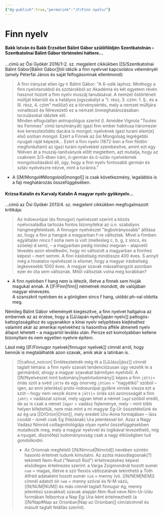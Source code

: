 ```yaml
---
{"dg-publish":true,"permalink":"/F/Finn nyelv/"}
---
```



# Finn nyelv

#### Bakk István és Bakk Erzsébet Bálint Gábor szülőföldjén Szentkatolnán – Szentkatolnai Bálint Gábor történelmi háttere...

...című az Ősi Gyökér 2016/1-2. sz. megjelent cikkükben [[S/Szentkatolnai Bálint Gábor\|Bálint Gábor]]tól idézik a finn nyelvvel kapcsolatos véleményét (amely Péterfai János és saját felfogásomnak ellentmond):  
> A finn irányzat ellen így ír Bálint Gábor: "A 6-odik laphoz. Minthogy a finn nyelvtanokból és szótárokból az Akadémia és két egyetem révén hasznot húzott a finn nyelv muszáj tanulásával. A nemzet őstörténeti múltját kikerülő és a hatályos jogszabályt a "I. rész, 3. czim: 1. §:, és a III. rész, 4. czim" mellőző ez a törvénysértés, mely a nemzet múltjára vonatkozó és félrevezető ez a nemzet önmeghatározásában torzulásokat idéztek elő.  
> Minden elfogulatlan antropológus szerint (l. Amédée Vignola "Toutes les Femmes" című tanulmányát) igazi finn ember habitusa háromezer éve kereszteződés dacára is mongol; nyelvének igazi turáni elem\[e\] első sorban mongol. Ezért a Finnek az ősi Mongolság legrégebbi nyugati raját képezik... Ezért a finn nyelv (1872-ben a finn földön megfordultam) az igazi turáni nyelvekkel szembesítve, amint ezt egy féléven át a muszáj-tanítványok előtt megtettem, azt mutatja, hogy az csaknem 3/3-ében iráni, ó-germán és ó-szláv nyelvelemek mongolosításából áll, úgy, hogy a finn nyelv fontosabb germán és szláv nyelvészre nézve, mint a turánira."  
- A [[M/Mongol#Mongoloid\|mongol]] is csak következmény, legalábbis is a faji meghatározás összefüggésében.

#### Krizsa Katalin és Karvaly Katalin A magyar nyelv gyöknyelv...

...című az Ősi Gyökér 2013/4. sz. megjelent cikkükben megfogalmazott kritikája:  
> Az indoeurópai (és finnugor) nyelvészet szerint a közös nyelvcsaládba tartozás fontos bizonyítékai az ú.n. szabályos hangmegfelelések. A finnugor nyelvészet "legbotrányosabb" állítása az, hogy a finn p hangok a magyarban f-re változtak. Mivel a finnben egyáltalán nincs f soha nem is volt (mellesleg c, b, g, z sincs, és szóeleji d sem), – a magyarban pedig mindez megvan – alapvető tévedés azon elmélkedni, hogy mi változott a magyarban a finnhez képest – mert semmi. A finn írásbeliség mindössze 400 éves. S annyit még a hivatalos nyelvészet is elismer, hogy a magyar írásbeliség legkevesebb 1000 éves. A magyar szavak mássalhangzói azonban ezer év óta sem változnak. Mitől változtak volna meg korábban?  
- A finn nyelvben f hang nem is létezik, illetve a finnek sem hívják magukat annak. A [[F/Finn\|finn]] németnek mondott, de valójában magyar elnevezés.  
A szanszkrit nyelvben és a görögben sincs f hang, utóbbi ph-val oldotta meg.  

Némileg Bálint Gábor véleményét kiegészítve, a finn nyelvet hallgatva az embernek az az érzése, hogy a [[J/Japán nyelv\|japán nyelv]] pattogós-kattogósságához és ugyanakkor a kínai nyelv selypítéses kiejtéséhez valamint akár az amerikai nyelvekhez is hasonlítva afféle átmeneti nyelv állapot lehetett – a magyartól leválás után. Persze ezt komolyabban kellene bizonyítani és nem egyetlen nyelvre építeni.  

Lásd még [[F/Finnugor nyelvek\|finnugor nyelvek]] címnél arról, hogy bennük is megtalálhatók azon szavak, amik akár a latinban is.  

> [!|callout_noicon]
> Emlékeztetnék még itt a [[J/Jász\|jász]] címnél taglalt témára: a finn nyelv szavait tendenciózusan úgy vezetik le a germánból, ahogy a magyar szavakat bármilyen nyelvből. A [[N/Nyelvészet mint tudomány\|nyelvtudomány]] képes a finn `jätti`= óriás szót a svéd `jätte` és egy ónorvég `jötünn` = "nagyétkű" szóból – igen, az enni jelentésű proto-indoeurópai gyökre vinnék vissza ezt a szót – hogy nem veszik észre a `jätti`= óriás szó azonosságát a finn `jahti` = vadászat szóval, mely ugyan lehet a német `Jagd` szóból eredő, de az is csak a német `Jäger` = vadász fejleménye, mely – mint több helyen kifejtettük, nem más mint a mi magyar Ég-Úr összetételünk és az ég ura [[O/Orion\|Orion]], mely eredeti Uru-Anna formájában – láss csodát – ismét csak Ég (Házának) Ura jelentéssel bír. Azaz a Nagy Vadász Nimród csillagmitológiája olyan nyelvi összefüggésekben mutatkozik meg, mely a magyar nyelvvel és logikával levezethető, míg a nyugati, disznófejű tudományosság csak a nagy étkűségben tud gondolkodni.  
> 
> - Az Orionnak megfelelő [[N/Nimrud\|Nimród]] nevében szintén hasonló értelmet tudunk kimutatni. Az azóta másodlagosnak(?) tekintett Nem-Rud ("Nemző Rúd") értelmezéshez képest elsődleges értelmezés szerint: a Varga Zsigmondnál hozott sumér `nam` = magas, illetve e szó flexiós változatának tekinthető a Tóth Alfréd adataként hozott sumér `nim` = menny (vö. [[N/NEM\|NEM]] címnél adatolt óír `nem` = menny szóval és N-M vázú, [[N/NUM\|NUM]] és más címnél taglalt finnugor ég, menny jelentésű szavakkal) szavak alapján Nim-Rud neve Nim-Ur-Udu formában felbontva a Nap Égi Ura-ként értelmezhető (a [[N/Nap#Nap az Orionban\|Nap az Orionban]] cím/alcímnél és másutt taglalt felállás szerint).  